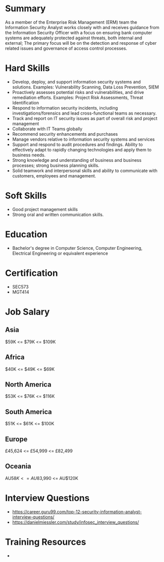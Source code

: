 # Summary
As a member of the Enterprise Risk Management (ERM) team the Information Security Analyst works closely with and receives guidance from the Information Security Officer with a focus on ensuring bank computer systems are adequately protected against threats, both internal and external; The primary focus will be on the detection and response of cyber related issues and governance of access control processes.

# Hard Skills
* Develop, deploy, and support information security systems and solutions. Examples: Vulnerability Scanning, Data Loss Prevention, SIEM
* Proactively assesses potential risks and vulnerabilities, and drive remediation efforts. Examples: Project Risk Assessments, Threat Identification
* Respond to information security incidents, including investigations/forensics and lead cross-functional teams as necessary.
* Track and report on IT security issues as part of overall risk and project management
* Collaborate with IT Teams globally
* Recommend security enhancements and purchases
* Manage vendors relative to information security systems and services
* Support and respond to audit procedures and findings. Ability to effectively adapt to rapidly changing technologies and apply them to business needs.
* Strong knowledge and understanding of business and business processes; strong business planning skills.
* Solid teamwork and interpersonal skills and ability to communicate with customers, employees and management.





# Soft Skills
* Good project management skills
* Strong oral and written communication skills.


# Education
  * Bachelor's degree in Computer Science, Computer Engineering, Electrical Engineering or equivalent experience


# Certification
  * SEC573
  * MGT414


# Job Salary


## Asia
$59K <= $79K <= $109K


## Africa
$40K <= $49K <= $69K


## North America
$53K <= $76K <= $116K


## South America
$51K <= $61K <= $100K


## Europe
£45,624 <= £54,999 <= £82,499
 

## Oceania
AU$58K <= AU$83,990 <= AU$120K


# Interview Questions
 * https://career.guru99.com/top-12-security-information-analyst-interview-questions/
 * https://danielmiessler.com/study/infosec_interview_questions/


# Training Resources
  * 



